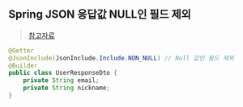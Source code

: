 ## Spring JSON 응답값 NULL인 필드 제외
> [참고자료](https://bestinu.tistory.com/45)

```JAVA
@Getter
@JsonInclude(JsonInclude.Include.NON_NULL) // Null 값인 필드 제외
@Builder
public class UserResponseDto {
    private String email;
    private String nickname;
}
```
